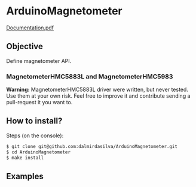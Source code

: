 # ArduinoMagnetometer

[Documentation.pdf](Documentation.pdf)

## Objective

Define magnetometer API.

### MagnetometerHMC5883L and MagnetometerHMC5983
**Warning:**
MagnetometerHMC5883L driver were written, but never tested. Use them at your own risk.
Feel free to improve it and contribute sending a pull-request it you want to.

## How to install?

Steps (on the console):

```bash
$ git clone git@github.com:dalmirdasilva/ArduinoMagnetometer.git
$ cd ArduinoMagnetometer
$ make install
```

## Examples

```cpp
```